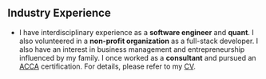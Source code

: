 ## Industry Experience

<ul style="margin:0 0 5px;">
  <li>I have interdisciplinary experience as a <b>software engineer</b> and <b>quant</b>. I also volunteered in a <b>non-profit organization</b> as a full-stack developer. I also have an interest in business management and entrepreneurship influenced by my family. I once worked as a <b>consultant</b> and pursued an <a href="https://www.accaglobal.com/gb/en.html">ACCA</a> certification. For details, please refer to my <a href="https://drive.google.com/file/d/1L8UQUZI85CfCdBtirGDRuO9KE6tRxlH1/view?usp=sharing">CV</a>.</li>
</ul>
<br>







